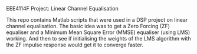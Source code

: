 EEE4114F Project: Linear Channel Equalisation

This repo contains Matlab scripts that were used in a DSP project on linear channel equalisation.
The basic idea was to get a Zero Forcing (ZF) equaliser and a Minimum Mean Square Error (MMSE) equaliser (using LMS) working.
And then to see if initialising the weights of the LMS algorithm with the ZF impulse response would get it to converge faster.
